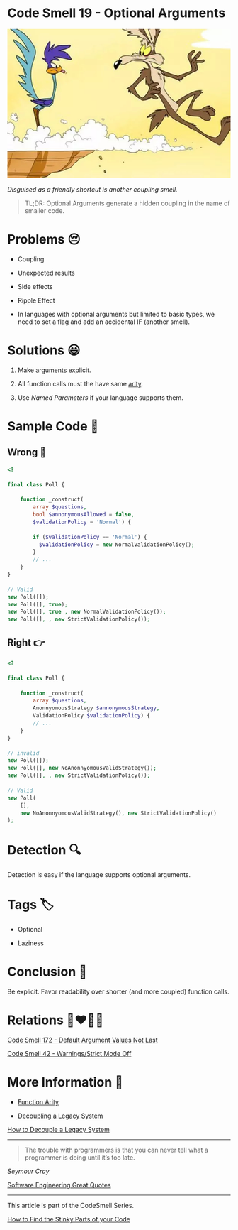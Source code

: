 # Code Smell 19 - Optional Arguments

![Code Smell 19 - Optional Arguments](Code%20Smell%2019%20-%20Optional%20Arguments.jpg)

*Disguised as a friendly shortcut is another coupling smell.*

> TL;DR: Optional Arguments generate a hidden coupling in the name of smaller code.

# Problems 😔 

- Coupling

- Unexpected results

- Side effects

- Ripple Effect

- In languages with optional arguments but limited to basic types, we need to set a flag and add an accidental IF (another smell).

# Solutions 😃

1. Make arguments explicit.

2. All function calls must the have same [arity](https://en.wikipedia.org/wiki/Arity).

3. Use *Named Parameters* if your language supports them.
 
# Sample Code 📖

## Wrong 🚫

<!-- [Gist Url](https://gist.github.com/mcsee/66738047685e798a4e4008e291dcff70) -->

```php
<?

final class Poll {
    
    function _construct(
        array $questions,
        bool $annonymousAllowed = false,
        $validationPolicy = 'Normal') {
        
        if ($validationPolicy == 'Normal') {
          $validationPolicy = new NormalValidationPolicy();
        }
        // ...
    }
}

// Valid
new Poll([]);
new Poll([], true);
new Poll([], true , new NormalValidationPolicy());
new Poll([], , new StrictValidationPolicy());
```

## Right 👉

<!-- [Gist Url](https://gist.github.com/mcsee/559b802e5a6a0e1aa432e594fe5f28dc) -->

```php
<? 

final class Poll {
    
    function _construct(
        array $questions,
        AnonnyomousStrategy $annonymousStrategy,
        ValidationPolicy $validationPolicy) {
        // ...
    }
}

// invalid
new Poll([]);
new Poll([], new NoAnonnyomousValidStrategy());
new Poll([], , new StrictValidationPolicy());

// Valid
new Poll(
    [], 
    new NoAnonnyomousValidStrategy(), new StrictValidationPolicy()
);
```

# Detection 🔍

Detection is easy if the language supports optional arguments.
 
# Tags 🏷️

- Optional

- Laziness

# Conclusion 🏁

Be explicit. Favor readability over shorter (and more coupled) function calls.

# Relations 👩‍❤️‍💋‍👨

[Code Smell 172 - Default Argument Values Not Last](https://github.com/mcsee/Software-Design-Articles/tree/main/Articles/Code%20Smells/Code%20Smell%20172%20-%20Default%20Argument%20Values%20Not%20Last/readme.md)

[Code Smell 42 - Warnings/Strict Mode Off](https://github.com/mcsee/Software-Design-Articles/tree/main/Articles/Code%20Smells/Code%20Smell%2042%20-%20Warnings%20Strict%20Mode%20Off/readme.md)
 
# More Information 📕

- [Function Arity](https://en.wikipedia.org/wiki/Arity)

- [Decoupling a Legacy System](https://github.com/mcsee/Software-Design-Articles/tree/main/Articles/Theory/How%20to%20Decouple%20a%20Legacy%20System/readme.md)

[How to Decouple a Legacy System](https://github.com/mcsee/Software-Design-Articles/tree/main/Articles/Theory/How%20to%20Decouple%20a%20Legacy%20System/readme.md)

* * *

> The trouble with programmers is that you can never tell what a programmer is doing until it’s too late. 

_Seymour Cray_

[Software Engineering Great Quotes](https://github.com/mcsee/Software-Design-Articles/tree/main/Articles/Quotes/Software%20Engineering%20Great%20Quotes/readme.md)

* * *

This article is part of the CodeSmell Series.

[How to Find the Stinky Parts of your Code](https://github.com/mcsee/Software-Design-Articles/tree/main/Articles/Code%20Smells/How%20to%20Find%20the%20Stinky%20parts%20of%20your%20Code/readme.md)